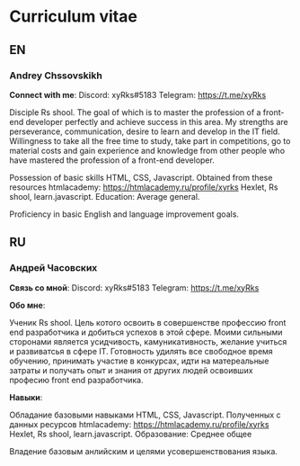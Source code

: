 # Curriculum vitae 

## EN

### Andrey Chssovskikh

**Connect with me**:
Discord: xyRks#5183 Telegram: https://t.me/xyRks

Disciple Rs shool. The goal of which is to master the profession of a front-end developer perfectly and achieve success in this area.
My strengths are perseverance, communication, desire to learn and develop in the IT field.
Willingness to take all the free time to study, take part in competitions, go to material costs and gain experience and knowledge from other people who have mastered the profession of a front-end developer.

Possession of basic skills HTML, CSS, Javascript. Obtained from these resources 
htmlacademy: https://htmlacademy.ru/profile/xyrks 
Hexlet, Rs shool, learn.javascript. Education: Average general.

Proficiency in basic English and language improvement goals.

## RU

### Андрей Часовских

**Связь со мной**:
Discord: xyRks#5183 Telegram: https://t.me/xyRks

**Обо мне**:

Ученик Rs shool. Цель котого освоить в совершенстве профессию front end разработчика и добиться успехов в этой сфере. Моими сильными сторонами является усидчивость, камуникативность, желание учиться и развиватсья в сфере IT. Готовность удилять все свободное время обучению, принимать участие в конкурсах, идти на матереальные затраты и получать опыт и знания от других людей освоивших професию front end разработчика.

**Навыки**:

Обладание базовыми навыками HTML, CSS, Javascript. Полученных с данных ресурсов htmlacademy: https://htmlacademy.ru/profile/xyrks Hexlet, Rs shool, learn.javascript. Образование: Среднее общее

Владение базовым анлийским и целями усовершенствования языка.
